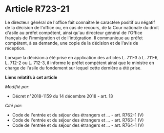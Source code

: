 # Article R723-21

Le directeur général de l'office fait connaître le caractère positif ou négatif de la décision de l'office ou, en cas de
recours, de la Cour nationale du droit d'asile au préfet compétent, ainsi qu'au directeur général de l'Office français de
l'immigration et de l'intégration. Il communique au préfet compétent, à sa demande, une copie de la décision et de l'avis de
réception.

Lorsque la décision a été prise en application des articles L. 711-3 à L. 711-6, L. 712-2 ou L. 712-3, il informe le préfet
compétent ainsi que le ministre en charge de l'asile du fondement sur lequel cette dernière a été prise.

**Liens relatifs à cet article**

_Modifié par_:

  - Décret n°2018-1159 du 14 décembre 2018 - art. 13

_Cité par_:

  - Code de l'entrée et du séjour des étrangers et ... - art. R762-1 (V)
  - Code de l'entrée et du séjour des étrangers et ... - art. R763-1 (V)
  - Code de l'entrée et du séjour des étrangers et ... - art. R764-1 (V)
